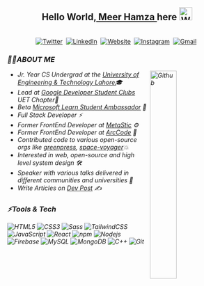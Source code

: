 ## <div align="center">Hello World,<a href = "https://meerhamzadev.web.app/"> Meer Hamza </a> here <img src="https://github.com/TheDudeThatCode/TheDudeThatCode/blob/master/Assets/Hi.gif" width="30px" alt="Waving"></div>

<p align="center">
<br>
<a href="https://twitter.com/meerhamzadev"><img src="https://img.shields.io/badge/Twitter-1DA1F2?style=for-the-badge&logo=twitter&logoColor=white" alt="Twitter" /></a>&nbsp;
<a href="https://linkedin.com/in/meerhamzadev/"><img src="https://img.shields.io/badge/linkedin-%230077B5.svg?&style=for-the-badge&logo=linkedin&logoColor=white" alt="LinkedIn" /></a>&nbsp;
<a href="https://dev.to/meerhamzadev/"><img alt="Website" src="https://img.shields.io/badge/dev.to-0A0A0A?style=for-the-badge&logo=dev-dot-to&logoColor=white"></a>&nbsp;
<a href="https://www.instagram.com/meerhamzadev/"><img src="https://img.shields.io/badge/instagram-%23E4405F.svg?&style=for-the-badge&logo=instagram&logoColor=white" alt="Instagram" /></a>&nbsp;
<a href="mailto:hamzababar37@gmail.com?subject=From%20GitHub&body=Hi,%20there.%20Found%20you%20from%20GitHub."><img src="https://img.shields.io/badge/gmail-%23D14836.svg?&style=for-the-badge&logo=gmail&logoColor=white" alt="Gmail"/></a>&nbsp;
</p>

<h3><i>🙋‍♂️ABOUT ME<i/></h3>
  <img width="35%" align="right" alt="Github" src="https://user-images.githubusercontent.com/48678280/88862734-4903af80-d201-11ea-968b-9c939d88a37c.gif" />

  -  Jr. Year CS Undergrad at the [University of Engineering & Technology Lahore](https://uet.edu.pk/)🎓
  -  Lead at [Google Developer Student Clubs](https://developers.google.com/community/dsc) UET Chapter🚀
  -  Beta [Microsoft Learn Student Ambassador](https://studentambassadors.microsoft.com) 🔰
  -  Full Stack Developer ⚡
  -  Former FrontEnd Developer at [MetaStic](https://metastic.io/) ⚙
  -  Former FrontEnd Developer at [ArcCode](https://github.com/ArcCodeTeam/) 🎨
  -  Contributed code to various open-source orgs like [greenpress](https://github.com/greenpress), [space-voyager](https://github.com/space-voyager-21)💥
  -  Interested in web, open-source and high level system design 🛠️
  -  Speaker with various talks delivered in different communities and universities 🎤
  -  Write Articles on [Dev Post](https://dev.to/meerhamzadev) ✍️

<h3><i>⚡Tools & Tech</i></h3>

![HTML5](https://img.shields.io/badge/-HTML5-E34F26?style=flat&logo=html5&logoColor=white) 
![CSS3](https://img.shields.io/badge/-CSS3-1572B6?style=flat&logo=css3)
![Sass](https://img.shields.io/badge/-SCSS-aliceblue?style=flat&logo=sass)
![TailwindCSS](https://img.shields.io/badge/-TailwindCSS-0f0f0f?style=flat&logo=tailwindcss&logoColor=36b7f0)
![JavaScript](https://img.shields.io/badge/-JavaScript-000000?style=flat&logo=javascript&logoColor=yellow) 
![React](https://img.shields.io/badge/-React-black?style=flat&logo=react)
![npm](https://img.shields.io/badge/-npm-c63332?style=flat&logo=npm&logoColor=white)
![Nodejs](https://img.shields.io/badge/-Node%20JS-20211e?style=flat&logo=node.js&logoColor=2f7e2e) 
![Firebase](https://img.shields.io/badge/-Firebase-white?style=flat&logo=firebase&logoColor=yellow&logoText=black)
![MySQL](https://img.shields.io/badge/-MySQL-black?style=flat&logo=mysql)
![MongoDB](https://img.shields.io/badge/-MongoDB-000000?style=flat&logo=mongodb&logoColor=green)
![C++](https://img.shields.io/badge/-C++-blue?style=flat&logo=cplusplus)
![Git](https://img.shields.io/badge/-Git-black?style=flat&logo=git)
